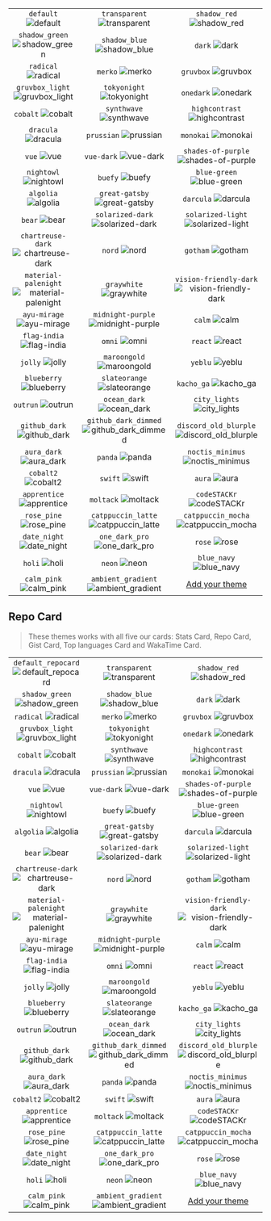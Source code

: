 | | | |
| :--: | :--: | :--: |
| `default` ![default][default] | `transparent` ![transparent][transparent] | `shadow_red` ![shadow_red][shadow_red] |
| `shadow_green` ![shadow_green][shadow_green] | `shadow_blue` ![shadow_blue][shadow_blue] | `dark` ![dark][dark] |
| `radical` ![radical][radical] | `merko` ![merko][merko] | `gruvbox` ![gruvbox][gruvbox] |
| `gruvbox_light` ![gruvbox_light][gruvbox_light] | `tokyonight` ![tokyonight][tokyonight] | `onedark` ![onedark][onedark] |
| `cobalt` ![cobalt][cobalt] | `synthwave` ![synthwave][synthwave] | `highcontrast` ![highcontrast][highcontrast] |
| `dracula` ![dracula][dracula] | `prussian` ![prussian][prussian] | `monokai` ![monokai][monokai] |
| `vue` ![vue][vue] | `vue-dark` ![vue-dark][vue-dark] | `shades-of-purple` ![shades-of-purple][shades-of-purple] |
| `nightowl` ![nightowl][nightowl] | `buefy` ![buefy][buefy] | `blue-green` ![blue-green][blue-green] |
| `algolia` ![algolia][algolia] | `great-gatsby` ![great-gatsby][great-gatsby] | `darcula` ![darcula][darcula] |
| `bear` ![bear][bear] | `solarized-dark` ![solarized-dark][solarized-dark] | `solarized-light` ![solarized-light][solarized-light] |
| `chartreuse-dark` ![chartreuse-dark][chartreuse-dark] | `nord` ![nord][nord] | `gotham` ![gotham][gotham] |
| `material-palenight` ![material-palenight][material-palenight] | `graywhite` ![graywhite][graywhite] | `vision-friendly-dark` ![vision-friendly-dark][vision-friendly-dark] |
| `ayu-mirage` ![ayu-mirage][ayu-mirage] | `midnight-purple` ![midnight-purple][midnight-purple] | `calm` ![calm][calm] |
| `flag-india` ![flag-india][flag-india] | `omni` ![omni][omni] | `react` ![react][react] |
| `jolly` ![jolly][jolly] | `maroongold` ![maroongold][maroongold] | `yeblu` ![yeblu][yeblu] |
| `blueberry` ![blueberry][blueberry] | `slateorange` ![slateorange][slateorange] | `kacho_ga` ![kacho_ga][kacho_ga] |
| `outrun` ![outrun][outrun] | `ocean_dark` ![ocean_dark][ocean_dark] | `city_lights` ![city_lights][city_lights] |
| `github_dark` ![github_dark][github_dark] | `github_dark_dimmed` ![github_dark_dimmed][github_dark_dimmed] | `discord_old_blurple` ![discord_old_blurple][discord_old_blurple] |
| `aura_dark` ![aura_dark][aura_dark] | `panda` ![panda][panda] | `noctis_minimus` ![noctis_minimus][noctis_minimus] |
| `cobalt2` ![cobalt2][cobalt2] | `swift` ![swift][swift] | `aura` ![aura][aura] |
| `apprentice` ![apprentice][apprentice] | `moltack` ![moltack][moltack] | `codeSTACKr` ![codeSTACKr][codeSTACKr] |
| `rose_pine` ![rose_pine][rose_pine] | `catppuccin_latte` ![catppuccin_latte][catppuccin_latte] | `catppuccin_mocha` ![catppuccin_mocha][catppuccin_mocha] |
| `date_night` ![date_night][date_night] | `one_dark_pro` ![one_dark_pro][one_dark_pro] | `rose` ![rose][rose] |
| `holi` ![holi][holi] | `neon` ![neon][neon] | `blue_navy` ![blue_navy][blue_navy] |
| `calm_pink` ![calm_pink][calm_pink] | `ambient_gradient` ![ambient_gradient][ambient_gradient] | [Add your theme][add-theme] |

## Repo Card

> These themes works with all five our cards: Stats Card, Repo Card, Gist Card, Top languages Card and WakaTime Card.

| | | |
| :--: | :--: | :--: |
| `default_repocard` ![default_repocard][default_repocard_repo] | `transparent` ![transparent][transparent_repo] | `shadow_red` ![shadow_red][shadow_red_repo] |
| `shadow_green` ![shadow_green][shadow_green_repo] | `shadow_blue` ![shadow_blue][shadow_blue_repo] | `dark` ![dark][dark_repo] |
| `radical` ![radical][radical_repo] | `merko` ![merko][merko_repo] | `gruvbox` ![gruvbox][gruvbox_repo] |
| `gruvbox_light` ![gruvbox_light][gruvbox_light_repo] | `tokyonight` ![tokyonight][tokyonight_repo] | `onedark` ![onedark][onedark_repo] |
| `cobalt` ![cobalt][cobalt_repo] | `synthwave` ![synthwave][synthwave_repo] | `highcontrast` ![highcontrast][highcontrast_repo] |
| `dracula` ![dracula][dracula_repo] | `prussian` ![prussian][prussian_repo] | `monokai` ![monokai][monokai_repo] |
| `vue` ![vue][vue_repo] | `vue-dark` ![vue-dark][vue-dark_repo] | `shades-of-purple` ![shades-of-purple][shades-of-purple_repo] |
| `nightowl` ![nightowl][nightowl_repo] | `buefy` ![buefy][buefy_repo] | `blue-green` ![blue-green][blue-green_repo] |
| `algolia` ![algolia][algolia_repo] | `great-gatsby` ![great-gatsby][great-gatsby_repo] | `darcula` ![darcula][darcula_repo] |
| `bear` ![bear][bear_repo] | `solarized-dark` ![solarized-dark][solarized-dark_repo] | `solarized-light` ![solarized-light][solarized-light_repo] |
| `chartreuse-dark` ![chartreuse-dark][chartreuse-dark_repo] | `nord` ![nord][nord_repo] | `gotham` ![gotham][gotham_repo] |
| `material-palenight` ![material-palenight][material-palenight_repo] | `graywhite` ![graywhite][graywhite_repo] | `vision-friendly-dark` ![vision-friendly-dark][vision-friendly-dark_repo] |
| `ayu-mirage` ![ayu-mirage][ayu-mirage_repo] | `midnight-purple` ![midnight-purple][midnight-purple_repo] | `calm` ![calm][calm_repo] |
| `flag-india` ![flag-india][flag-india_repo] | `omni` ![omni][omni_repo] | `react` ![react][react_repo] |
| `jolly` ![jolly][jolly_repo] | `maroongold` ![maroongold][maroongold_repo] | `yeblu` ![yeblu][yeblu_repo] |
| `blueberry` ![blueberry][blueberry_repo] | `slateorange` ![slateorange][slateorange_repo] | `kacho_ga` ![kacho_ga][kacho_ga_repo] |
| `outrun` ![outrun][outrun_repo] | `ocean_dark` ![ocean_dark][ocean_dark_repo] | `city_lights` ![city_lights][city_lights_repo] |
| `github_dark` ![github_dark][github_dark_repo] | `github_dark_dimmed` ![github_dark_dimmed][github_dark_dimmed_repo] | `discord_old_blurple` ![discord_old_blurple][discord_old_blurple_repo] |
| `aura_dark` ![aura_dark][aura_dark_repo] | `panda` ![panda][panda_repo] | `noctis_minimus` ![noctis_minimus][noctis_minimus_repo] |
| `cobalt2` ![cobalt2][cobalt2_repo] | `swift` ![swift][swift_repo] | `aura` ![aura][aura_repo] |
| `apprentice` ![apprentice][apprentice_repo] | `moltack` ![moltack][moltack_repo] | `codeSTACKr` ![codeSTACKr][codeSTACKr_repo] |
| `rose_pine` ![rose_pine][rose_pine_repo] | `catppuccin_latte` ![catppuccin_latte][catppuccin_latte_repo] | `catppuccin_mocha` ![catppuccin_mocha][catppuccin_mocha_repo] |
| `date_night` ![date_night][date_night_repo] | `one_dark_pro` ![one_dark_pro][one_dark_pro_repo] | `rose` ![rose][rose_repo] |
| `holi` ![holi][holi_repo] | `neon` ![neon][neon_repo] | `blue_navy` ![blue_navy][blue_navy_repo] |
| `calm_pink` ![calm_pink][calm_pink_repo] | `ambient_gradient` ![ambient_gradient][ambient_gradient_repo] | [Add your theme][add-theme] |


[default]: https://github-readme-stats.vercel.app/api?username=vitormapeli&show_icons=true&hide=contribs,prs&cache_seconds=86400&theme=default
[default_repocard]: https://github-readme-stats.vercel.app/api?username=vitormapeli&show_icons=true&hide=contribs,prs&cache_seconds=86400&theme=default_repocard
[transparent]: https://github-readme-stats.vercel.app/api?username=vitormapeli&show_icons=true&hide=contribs,prs&cache_seconds=86400&theme=transparent
[shadow_red]: https://github-readme-stats.vercel.app/api?username=vitormapeli&show_icons=true&hide=contribs,prs&cache_seconds=86400&theme=shadow_red
[shadow_green]: https://github-readme-stats.vercel.app/api?username=vitormapeli&show_icons=true&hide=contribs,prs&cache_seconds=86400&theme=shadow_green
[shadow_blue]: https://github-readme-stats.vercel.app/api?username=vitormapeli&show_icons=true&hide=contribs,prs&cache_seconds=86400&theme=shadow_blue
[dark]: https://github-readme-stats.vercel.app/api?username=vitormapeli&show_icons=true&hide=contribs,prs&cache_seconds=86400&theme=dark
[radical]: https://github-readme-stats.vercel.app/api?username=vitormapeli&show_icons=true&hide=contribs,prs&cache_seconds=86400&theme=radical
[merko]: https://github-readme-stats.vercel.app/api?username=vitormapeli&show_icons=true&hide=contribs,prs&cache_seconds=86400&theme=merko
[gruvbox]: https://github-readme-stats.vercel.app/api?username=vitormapeli&show_icons=true&hide=contribs,prs&cache_seconds=86400&theme=gruvbox
[gruvbox_light]: https://github-readme-stats.vercel.app/api?username=vitormapeli&show_icons=true&hide=contribs,prs&cache_seconds=86400&theme=gruvbox_light
[tokyonight]: https://github-readme-stats.vercel.app/api?username=vitormapeli&show_icons=true&hide=contribs,prs&cache_seconds=86400&theme=tokyonight
[onedark]: https://github-readme-stats.vercel.app/api?username=vitormapeli&show_icons=true&hide=contribs,prs&cache_seconds=86400&theme=onedark
[cobalt]: https://github-readme-stats.vercel.app/api?username=vitormapeli&show_icons=true&hide=contribs,prs&cache_seconds=86400&theme=cobalt
[synthwave]: https://github-readme-stats.vercel.app/api?username=vitormapeli&show_icons=true&hide=contribs,prs&cache_seconds=86400&theme=synthwave
[highcontrast]: https://github-readme-stats.vercel.app/api?username=vitormapeli&show_icons=true&hide=contribs,prs&cache_seconds=86400&theme=highcontrast
[dracula]: https://github-readme-stats.vercel.app/api?username=vitormapeli&show_icons=true&hide=contribs,prs&cache_seconds=86400&theme=dracula
[prussian]: https://github-readme-stats.vercel.app/api?username=vitormapeli&show_icons=true&hide=contribs,prs&cache_seconds=86400&theme=prussian
[monokai]: https://github-readme-stats.vercel.app/api?username=vitormapeli&show_icons=true&hide=contribs,prs&cache_seconds=86400&theme=monokai
[vue]: https://github-readme-stats.vercel.app/api?username=vitormapeli&show_icons=true&hide=contribs,prs&cache_seconds=86400&theme=vue
[vue-dark]: https://github-readme-stats.vercel.app/api?username=vitormapeli&show_icons=true&hide=contribs,prs&cache_seconds=86400&theme=vue-dark
[shades-of-purple]: https://github-readme-stats.vercel.app/api?username=vitormapeli&show_icons=true&hide=contribs,prs&cache_seconds=86400&theme=shades-of-purple
[nightowl]: https://github-readme-stats.vercel.app/api?username=vitormapeli&show_icons=true&hide=contribs,prs&cache_seconds=86400&theme=nightowl
[buefy]: https://github-readme-stats.vercel.app/api?username=vitormapeli&show_icons=true&hide=contribs,prs&cache_seconds=86400&theme=buefy
[blue-green]: https://github-readme-stats.vercel.app/api?username=vitormapeli&show_icons=true&hide=contribs,prs&cache_seconds=86400&theme=blue-green
[algolia]: https://github-readme-stats.vercel.app/api?username=vitormapeli&show_icons=true&hide=contribs,prs&cache_seconds=86400&theme=algolia
[great-gatsby]: https://github-readme-stats.vercel.app/api?username=vitormapeli&show_icons=true&hide=contribs,prs&cache_seconds=86400&theme=great-gatsby
[darcula]: https://github-readme-stats.vercel.app/api?username=vitormapeli&show_icons=true&hide=contribs,prs&cache_seconds=86400&theme=darcula
[bear]: https://github-readme-stats.vercel.app/api?username=vitormapeli&show_icons=true&hide=contribs,prs&cache_seconds=86400&theme=bear
[solarized-dark]: https://github-readme-stats.vercel.app/api?username=vitormapeli&show_icons=true&hide=contribs,prs&cache_seconds=86400&theme=solarized-dark
[solarized-light]: https://github-readme-stats.vercel.app/api?username=vitormapeli&show_icons=true&hide=contribs,prs&cache_seconds=86400&theme=solarized-light
[chartreuse-dark]: https://github-readme-stats.vercel.app/api?username=vitormapeli&show_icons=true&hide=contribs,prs&cache_seconds=86400&theme=chartreuse-dark
[nord]: https://github-readme-stats.vercel.app/api?username=vitormapeli&show_icons=true&hide=contribs,prs&cache_seconds=86400&theme=nord
[gotham]: https://github-readme-stats.vercel.app/api?username=vitormapeli&show_icons=true&hide=contribs,prs&cache_seconds=86400&theme=gotham
[material-palenight]: https://github-readme-stats.vercel.app/api?username=vitormapeli&show_icons=true&hide=contribs,prs&cache_seconds=86400&theme=material-palenight
[graywhite]: https://github-readme-stats.vercel.app/api?username=vitormapeli&show_icons=true&hide=contribs,prs&cache_seconds=86400&theme=graywhite
[vision-friendly-dark]: https://github-readme-stats.vercel.app/api?username=vitormapeli&show_icons=true&hide=contribs,prs&cache_seconds=86400&theme=vision-friendly-dark
[ayu-mirage]: https://github-readme-stats.vercel.app/api?username=vitormapeli&show_icons=true&hide=contribs,prs&cache_seconds=86400&theme=ayu-mirage
[midnight-purple]: https://github-readme-stats.vercel.app/api?username=vitormapeli&show_icons=true&hide=contribs,prs&cache_seconds=86400&theme=midnight-purple
[calm]: https://github-readme-stats.vercel.app/api?username=vitormapeli&show_icons=true&hide=contribs,prs&cache_seconds=86400&theme=calm
[flag-india]: https://github-readme-stats.vercel.app/api?username=vitormapeli&show_icons=true&hide=contribs,prs&cache_seconds=86400&theme=flag-india
[omni]: https://github-readme-stats.vercel.app/api?username=vitormapeli&show_icons=true&hide=contribs,prs&cache_seconds=86400&theme=omni
[react]: https://github-readme-stats.vercel.app/api?username=vitormapeli&show_icons=true&hide=contribs,prs&cache_seconds=86400&theme=react
[jolly]: https://github-readme-stats.vercel.app/api?username=vitormapeli&show_icons=true&hide=contribs,prs&cache_seconds=86400&theme=jolly
[maroongold]: https://github-readme-stats.vercel.app/api?username=vitormapeli&show_icons=true&hide=contribs,prs&cache_seconds=86400&theme=maroongold
[yeblu]: https://github-readme-stats.vercel.app/api?username=vitormapeli&show_icons=true&hide=contribs,prs&cache_seconds=86400&theme=yeblu
[blueberry]: https://github-readme-stats.vercel.app/api?username=vitormapeli&show_icons=true&hide=contribs,prs&cache_seconds=86400&theme=blueberry
[slateorange]: https://github-readme-stats.vercel.app/api?username=vitormapeli&show_icons=true&hide=contribs,prs&cache_seconds=86400&theme=slateorange
[kacho_ga]: https://github-readme-stats.vercel.app/api?username=vitormapeli&show_icons=true&hide=contribs,prs&cache_seconds=86400&theme=kacho_ga
[outrun]: https://github-readme-stats.vercel.app/api?username=vitormapeli&show_icons=true&hide=contribs,prs&cache_seconds=86400&theme=outrun
[ocean_dark]: https://github-readme-stats.vercel.app/api?username=vitormapeli&show_icons=true&hide=contribs,prs&cache_seconds=86400&theme=ocean_dark
[city_lights]: https://github-readme-stats.vercel.app/api?username=vitormapeli&show_icons=true&hide=contribs,prs&cache_seconds=86400&theme=city_lights
[github_dark]: https://github-readme-stats.vercel.app/api?username=vitormapeli&show_icons=true&hide=contribs,prs&cache_seconds=86400&theme=github_dark
[github_dark_dimmed]: https://github-readme-stats.vercel.app/api?username=vitormapeli&show_icons=true&hide=contribs,prs&cache_seconds=86400&theme=github_dark_dimmed
[discord_old_blurple]: https://github-readme-stats.vercel.app/api?username=vitormapeli&show_icons=true&hide=contribs,prs&cache_seconds=86400&theme=discord_old_blurple
[aura_dark]: https://github-readme-stats.vercel.app/api?username=vitormapeli&show_icons=true&hide=contribs,prs&cache_seconds=86400&theme=aura_dark
[panda]: https://github-readme-stats.vercel.app/api?username=vitormapeli&show_icons=true&hide=contribs,prs&cache_seconds=86400&theme=panda
[noctis_minimus]: https://github-readme-stats.vercel.app/api?username=vitormapeli&show_icons=true&hide=contribs,prs&cache_seconds=86400&theme=noctis_minimus
[cobalt2]: https://github-readme-stats.vercel.app/api?username=vitormapeli&show_icons=true&hide=contribs,prs&cache_seconds=86400&theme=cobalt2
[swift]: https://github-readme-stats.vercel.app/api?username=vitormapeli&show_icons=true&hide=contribs,prs&cache_seconds=86400&theme=swift
[aura]: https://github-readme-stats.vercel.app/api?username=vitormapeli&show_icons=true&hide=contribs,prs&cache_seconds=86400&theme=aura
[apprentice]: https://github-readme-stats.vercel.app/api?username=vitormapeli&show_icons=true&hide=contribs,prs&cache_seconds=86400&theme=apprentice
[moltack]: https://github-readme-stats.vercel.app/api?username=vitormapeli&show_icons=true&hide=contribs,prs&cache_seconds=86400&theme=moltack
[codeSTACKr]: https://github-readme-stats.vercel.app/api?username=vitormapeli&show_icons=true&hide=contribs,prs&cache_seconds=86400&theme=codeSTACKr
[rose_pine]: https://github-readme-stats.vercel.app/api?username=vitormapeli&show_icons=true&hide=contribs,prs&cache_seconds=86400&theme=rose_pine
[catppuccin_latte]: https://github-readme-stats.vercel.app/api?username=vitormapeli&show_icons=true&hide=contribs,prs&cache_seconds=86400&theme=catppuccin_latte
[catppuccin_mocha]: https://github-readme-stats.vercel.app/api?username=vitormapeli&show_icons=true&hide=contribs,prs&cache_seconds=86400&theme=catppuccin_mocha
[date_night]: https://github-readme-stats.vercel.app/api?username=vitormapeli&show_icons=true&hide=contribs,prs&cache_seconds=86400&theme=date_night
[one_dark_pro]: https://github-readme-stats.vercel.app/api?username=vitormapeli&show_icons=true&hide=contribs,prs&cache_seconds=86400&theme=one_dark_pro
[rose]: https://github-readme-stats.vercel.app/api?username=vitormapeli&show_icons=true&hide=contribs,prs&cache_seconds=86400&theme=rose
[holi]: https://github-readme-stats.vercel.app/api?username=vitormapeli&show_icons=true&hide=contribs,prs&cache_seconds=86400&theme=holi
[neon]: https://github-readme-stats.vercel.app/api?username=vitormapeli&show_icons=true&hide=contribs,prs&cache_seconds=86400&theme=neon
[blue_navy]: https://github-readme-stats.vercel.app/api?username=vitormapeli&show_icons=true&hide=contribs,prs&cache_seconds=86400&theme=blue_navy
[calm_pink]: https://github-readme-stats.vercel.app/api?username=vitormapeli&show_icons=true&hide=contribs,prs&cache_seconds=86400&theme=calm_pink
[ambient_gradient]: https://github-readme-stats.vercel.app/api?username=vitormapeli&show_icons=true&hide=contribs,prs&cache_seconds=86400&theme=ambient_gradient


[default_repo]: https://github-readme-stats.vercel.app/api/pin/?username=vitormapeli&repo=github-readme-stats&cache_seconds=86400&theme=default
[default_repocard_repo]: https://github-readme-stats.vercel.app/api/pin/?username=vitormapeli&repo=github-readme-stats&cache_seconds=86400&theme=default_repocard
[transparent_repo]: https://github-readme-stats.vercel.app/api/pin/?username=vitormapeli&repo=github-readme-stats&cache_seconds=86400&theme=transparent
[shadow_red_repo]: https://github-readme-stats.vercel.app/api/pin/?username=vitormapeli&repo=github-readme-stats&cache_seconds=86400&theme=shadow_red
[shadow_green_repo]: https://github-readme-stats.vercel.app/api/pin/?username=vitormapeli&repo=github-readme-stats&cache_seconds=86400&theme=shadow_green
[shadow_blue_repo]: https://github-readme-stats.vercel.app/api/pin/?username=vitormapeli&repo=github-readme-stats&cache_seconds=86400&theme=shadow_blue
[dark_repo]: https://github-readme-stats.vercel.app/api/pin/?username=vitormapeli&repo=github-readme-stats&cache_seconds=86400&theme=dark
[radical_repo]: https://github-readme-stats.vercel.app/api/pin/?username=vitormapeli&repo=github-readme-stats&cache_seconds=86400&theme=radical
[merko_repo]: https://github-readme-stats.vercel.app/api/pin/?username=vitormapeli&repo=github-readme-stats&cache_seconds=86400&theme=merko
[gruvbox_repo]: https://github-readme-stats.vercel.app/api/pin/?username=vitormapeli&repo=github-readme-stats&cache_seconds=86400&theme=gruvbox
[gruvbox_light_repo]: https://github-readme-stats.vercel.app/api/pin/?username=vitormapeli&repo=github-readme-stats&cache_seconds=86400&theme=gruvbox_light
[tokyonight_repo]: https://github-readme-stats.vercel.app/api/pin/?username=vitormapeli&repo=github-readme-stats&cache_seconds=86400&theme=tokyonight
[onedark_repo]: https://github-readme-stats.vercel.app/api/pin/?username=vitormapeli&repo=github-readme-stats&cache_seconds=86400&theme=onedark
[cobalt_repo]: https://github-readme-stats.vercel.app/api/pin/?username=vitormapeli&repo=github-readme-stats&cache_seconds=86400&theme=cobalt
[synthwave_repo]: https://github-readme-stats.vercel.app/api/pin/?username=vitormapeli&repo=github-readme-stats&cache_seconds=86400&theme=synthwave
[highcontrast_repo]: https://github-readme-stats.vercel.app/api/pin/?username=vitormapeli&repo=github-readme-stats&cache_seconds=86400&theme=highcontrast
[dracula_repo]: https://github-readme-stats.vercel.app/api/pin/?username=vitormapeli&repo=github-readme-stats&cache_seconds=86400&theme=dracula
[prussian_repo]: https://github-readme-stats.vercel.app/api/pin/?username=vitormapeli&repo=github-readme-stats&cache_seconds=86400&theme=prussian
[monokai_repo]: https://github-readme-stats.vercel.app/api/pin/?username=vitormapeli&repo=github-readme-stats&cache_seconds=86400&theme=monokai
[vue_repo]: https://github-readme-stats.vercel.app/api/pin/?username=vitormapeli&repo=github-readme-stats&cache_seconds=86400&theme=vue
[vue-dark_repo]: https://github-readme-stats.vercel.app/api/pin/?username=vitormapeli&repo=github-readme-stats&cache_seconds=86400&theme=vue-dark
[shades-of-purple_repo]: https://github-readme-stats.vercel.app/api/pin/?username=vitormapeli&repo=github-readme-stats&cache_seconds=86400&theme=shades-of-purple
[nightowl_repo]: https://github-readme-stats.vercel.app/api/pin/?username=vitormapeli&repo=github-readme-stats&cache_seconds=86400&theme=nightowl
[buefy_repo]: https://github-readme-stats.vercel.app/api/pin/?username=vitormapeli&repo=github-readme-stats&cache_seconds=86400&theme=buefy
[blue-green_repo]: https://github-readme-stats.vercel.app/api/pin/?username=vitormapeli&repo=github-readme-stats&cache_seconds=86400&theme=blue-green
[algolia_repo]: https://github-readme-stats.vercel.app/api/pin/?username=vitormapeli&repo=github-readme-stats&cache_seconds=86400&theme=algolia
[great-gatsby_repo]: https://github-readme-stats.vercel.app/api/pin/?username=vitormapeli&repo=github-readme-stats&cache_seconds=86400&theme=great-gatsby
[darcula_repo]: https://github-readme-stats.vercel.app/api/pin/?username=vitormapeli&repo=github-readme-stats&cache_seconds=86400&theme=darcula
[bear_repo]: https://github-readme-stats.vercel.app/api/pin/?username=vitormapeli&repo=github-readme-stats&cache_seconds=86400&theme=bear
[solarized-dark_repo]: https://github-readme-stats.vercel.app/api/pin/?username=vitormapeli&repo=github-readme-stats&cache_seconds=86400&theme=solarized-dark
[solarized-light_repo]: https://github-readme-stats.vercel.app/api/pin/?username=vitormapeli&repo=github-readme-stats&cache_seconds=86400&theme=solarized-light
[chartreuse-dark_repo]: https://github-readme-stats.vercel.app/api/pin/?username=vitormapeli&repo=github-readme-stats&cache_seconds=86400&theme=chartreuse-dark
[nord_repo]: https://github-readme-stats.vercel.app/api/pin/?username=vitormapeli&repo=github-readme-stats&cache_seconds=86400&theme=nord
[gotham_repo]: https://github-readme-stats.vercel.app/api/pin/?username=vitormapeli&repo=github-readme-stats&cache_seconds=86400&theme=gotham
[material-palenight_repo]: https://github-readme-stats.vercel.app/api/pin/?username=vitormapeli&repo=github-readme-stats&cache_seconds=86400&theme=material-palenight
[graywhite_repo]: https://github-readme-stats.vercel.app/api/pin/?username=vitormapeli&repo=github-readme-stats&cache_seconds=86400&theme=graywhite
[vision-friendly-dark_repo]: https://github-readme-stats.vercel.app/api/pin/?username=vitormapeli&repo=github-readme-stats&cache_seconds=86400&theme=vision-friendly-dark
[ayu-mirage_repo]: https://github-readme-stats.vercel.app/api/pin/?username=vitormapeli&repo=github-readme-stats&cache_seconds=86400&theme=ayu-mirage
[midnight-purple_repo]: https://github-readme-stats.vercel.app/api/pin/?username=vitormapeli&repo=github-readme-stats&cache_seconds=86400&theme=midnight-purple
[calm_repo]: https://github-readme-stats.vercel.app/api/pin/?username=vitormapeli&repo=github-readme-stats&cache_seconds=86400&theme=calm
[flag-india_repo]: https://github-readme-stats.vercel.app/api/pin/?username=vitormapeli&repo=github-readme-stats&cache_seconds=86400&theme=flag-india
[omni_repo]: https://github-readme-stats.vercel.app/api/pin/?username=vitormapeli&repo=github-readme-stats&cache_seconds=86400&theme=omni
[react_repo]: https://github-readme-stats.vercel.app/api/pin/?username=vitormapeli&repo=github-readme-stats&cache_seconds=86400&theme=react
[jolly_repo]: https://github-readme-stats.vercel.app/api/pin/?username=vitormapeli&repo=github-readme-stats&cache_seconds=86400&theme=jolly
[maroongold_repo]: https://github-readme-stats.vercel.app/api/pin/?username=vitormapeli&repo=github-readme-stats&cache_seconds=86400&theme=maroongold
[yeblu_repo]: https://github-readme-stats.vercel.app/api/pin/?username=vitormapeli&repo=github-readme-stats&cache_seconds=86400&theme=yeblu
[blueberry_repo]: https://github-readme-stats.vercel.app/api/pin/?username=vitormapeli&repo=github-readme-stats&cache_seconds=86400&theme=blueberry
[slateorange_repo]: https://github-readme-stats.vercel.app/api/pin/?username=vitormapeli&repo=github-readme-stats&cache_seconds=86400&theme=slateorange
[kacho_ga_repo]: https://github-readme-stats.vercel.app/api/pin/?username=vitormapeli&repo=github-readme-stats&cache_seconds=86400&theme=kacho_ga
[outrun_repo]: https://github-readme-stats.vercel.app/api/pin/?username=vitormapeli&repo=github-readme-stats&cache_seconds=86400&theme=outrun
[ocean_dark_repo]: https://github-readme-stats.vercel.app/api/pin/?username=vitormapeli&repo=github-readme-stats&cache_seconds=86400&theme=ocean_dark
[city_lights_repo]: https://github-readme-stats.vercel.app/api/pin/?username=vitormapeli&repo=github-readme-stats&cache_seconds=86400&theme=city_lights
[github_dark_repo]: https://github-readme-stats.vercel.app/api/pin/?username=vitormapeli&repo=github-readme-stats&cache_seconds=86400&theme=github_dark
[github_dark_dimmed_repo]: https://github-readme-stats.vercel.app/api/pin/?username=vitormapeli&repo=github-readme-stats&cache_seconds=86400&theme=github_dark_dimmed
[discord_old_blurple_repo]: https://github-readme-stats.vercel.app/api/pin/?username=vitormapeli&repo=github-readme-stats&cache_seconds=86400&theme=discord_old_blurple
[aura_dark_repo]: https://github-readme-stats.vercel.app/api/pin/?username=vitormapeli&repo=github-readme-stats&cache_seconds=86400&theme=aura_dark
[panda_repo]: https://github-readme-stats.vercel.app/api/pin/?username=vitormapeli&repo=github-readme-stats&cache_seconds=86400&theme=panda
[noctis_minimus_repo]: https://github-readme-stats.vercel.app/api/pin/?username=vitormapeli&repo=github-readme-stats&cache_seconds=86400&theme=noctis_minimus
[cobalt2_repo]: https://github-readme-stats.vercel.app/api/pin/?username=vitormapeli&repo=github-readme-stats&cache_seconds=86400&theme=cobalt2
[swift_repo]: https://github-readme-stats.vercel.app/api/pin/?username=vitormapeli&repo=github-readme-stats&cache_seconds=86400&theme=swift
[aura_repo]: https://github-readme-stats.vercel.app/api/pin/?username=vitormapeli&repo=github-readme-stats&cache_seconds=86400&theme=aura
[apprentice_repo]: https://github-readme-stats.vercel.app/api/pin/?username=vitormapeli&repo=github-readme-stats&cache_seconds=86400&theme=apprentice
[moltack_repo]: https://github-readme-stats.vercel.app/api/pin/?username=vitormapeli&repo=github-readme-stats&cache_seconds=86400&theme=moltack
[codeSTACKr_repo]: https://github-readme-stats.vercel.app/api/pin/?username=vitormapeli&repo=github-readme-stats&cache_seconds=86400&theme=codeSTACKr
[rose_pine_repo]: https://github-readme-stats.vercel.app/api/pin/?username=vitormapeli&repo=github-readme-stats&cache_seconds=86400&theme=rose_pine
[catppuccin_latte_repo]: https://github-readme-stats.vercel.app/api/pin/?username=vitormapeli&repo=github-readme-stats&cache_seconds=86400&theme=catppuccin_latte
[catppuccin_mocha_repo]: https://github-readme-stats.vercel.app/api/pin/?username=vitormapeli&repo=github-readme-stats&cache_seconds=86400&theme=catppuccin_mocha
[date_night_repo]: https://github-readme-stats.vercel.app/api/pin/?username=vitormapeli&repo=github-readme-stats&cache_seconds=86400&theme=date_night
[one_dark_pro_repo]: https://github-readme-stats.vercel.app/api/pin/?username=vitormapeli&repo=github-readme-stats&cache_seconds=86400&theme=one_dark_pro
[rose_repo]: https://github-readme-stats.vercel.app/api/pin/?username=vitormapeli&repo=github-readme-stats&cache_seconds=86400&theme=rose
[holi_repo]: https://github-readme-stats.vercel.app/api/pin/?username=vitormapeli&repo=github-readme-stats&cache_seconds=86400&theme=holi
[neon_repo]: https://github-readme-stats.vercel.app/api/pin/?username=vitormapeli&repo=github-readme-stats&cache_seconds=86400&theme=neon
[blue_navy_repo]: https://github-readme-stats.vercel.app/api/pin/?username=vitormapeli&repo=github-readme-stats&cache_seconds=86400&theme=blue_navy
[calm_pink_repo]: https://github-readme-stats.vercel.app/api/pin/?username=vitormapeli&repo=github-readme-stats&cache_seconds=86400&theme=calm_pink
[ambient_gradient_repo]: https://github-readme-stats.vercel.app/api/pin/?username=vitormapeli&repo=github-readme-stats&cache_seconds=86400&theme=ambient_gradient


[add-theme]: https://github.com/vitormapeli/github-readme-stats/edit/master/themes/index.js
